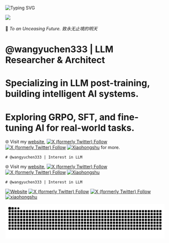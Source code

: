![Typing SVG](https://readme-typing-svg.demolab.com/?lines=𝓨𝓾𝓬𝓱𝓮𝓷+𝓦𝓪𝓷𝓰;03+03+2003)

![](https://komarev.com/ghpvc/?username=wangyuchen333)

🌌 *To an Unceasing Future. 致永无止境的明天*

# @wangyuchen333 | LLM Researcher & Architect
# Specializing in LLM post-training, building intelligent AI systems.
# Exploring GRPO, SFT, and fine-tuning AI for real-world tasks.

🌐 Visit my [website](https://wangyuchen333.github.io/),
[![X (formerly Twitter) Follow](https://img.shields.io/twitter/follow/YuchenWang7651?label=%YuchenWang7651&logo=x&style=flat)](https://twitter.com/intent/follow?screen_name=YuchenWang7651)
[![X (formerly Twitter) Follow](https://img.shields.io/twitter/follow/abse27088252895?label=%40abse27088252895&logo=x&style=flat)](https://twitter.com/intent/follow?screen_name=abse27088252895)
[![Xiaohongshu](https://img.shields.io/badge/Xiaohongshu-FF2442?logo=4139562698&logoColor=white)](https://www.xiaohongshu.com/user/profile/62988580000000001902961f)
for more.


```plaintext
# @wangyuchen333 | Interest in LLM
```

🌐 Visit my [website](https://wangyuchen333.github.io/),
[![X (formerly Twitter) Follow](https://img.shields.io/twitter/follow/YuchenWang7651?label=%40YuchenWang7651&logo=x&style=flat)](https://twitter.com/intent/follow?screen_name=YuchenWang7651)
[![X (formerly Twitter) Follow](https://img.shields.io/twitter/follow/abse27088252895?label=%40abse27088252895&logo=x&style=flat)](https://twitter.com/intent/follow?screen_name=abse27088252895)
[![Xiaohongshu](https://img.shields.io/badge/xiaohongshu-FF0000?logo=Xiaohongshu&logoColor=white)](https://www.xiaohongshu.com/user/profile/62988580000000001902961f)

```plaintext
# @wangyuchen333 | Interest in LLM
```

[![Website](https://img.shields.io/badge/website-wangyuchen333.github.io-blue)](https://wangyuchen333.github.io/)
[![X (formerly Twitter) Follow](https://img.shields.io/twitter/follow/YuchenWang7651?label=%40YuchenWang7651&logo=x&style=flat)](https://twitter.com/intent/follow?screen_name=YuchenWang7651)
[![X (formerly Twitter) Follow](https://img.shields.io/twitter/follow/abse27088252895?label=%40abse27088252895&logo=x&style=flat)](https://twitter.com/intent/follow?screen_name=abse27088252895)
[![xiaohongshu](https://img.shields.io/badge/xiaohongshu-FF0000?logo=Xiaohongshu&logoColor=white)](https://www.xiaohongshu.com/user/profile/62988580000000001902961f)


<picture>
  <source 
    media="(prefers-color-scheme: dark)" 
    srcset="https://raw.githubusercontent.com/wangyuchen333/wangyuchen333/output/github-snake.svg"
  />
  <source 
    media="(prefers-color-scheme: light)" 
    srcset="https://raw.githubusercontent.com/wangyuchen333/wangyuchen333/output/github-snake-dark.svg?palette=github-dark.svg"
  />
  <img 
    alt="github contribution grid snake animation" 
    src="https://raw.githubusercontent.com/wangyuchen333/wangyuchen333/output/github-snake-dark.svg?palette=github-dark.svg"
  />
</picture>
